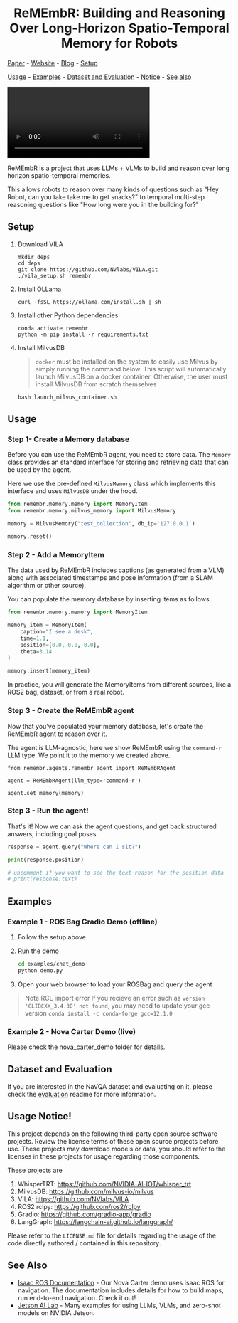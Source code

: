 <h1 align="center">ReMEmbR: Building and Reasoning Over Long-Horizon Spatio-Temporal Memory for Robots</h1>

<p align="center">

<a href="#paper">Paper</a> - 
<a href="#website">Website</a> - 
<a href="#website">Blog</a> -
<a href="#setup">Setup</a> 


<a href="#usage">Usage</a> - 
<a href="#examples">Examples</a> -
<a href="#evaluation">Dataset and Evaluation</a> -
<a href="#notice">Notice</a> -
<a href="#see_also">See also</a>

<video width="320"  controls>
  <source src="https://github.com/NVIDIA-AI-IOT/remembr/raw/refs/heads/website/static/video/demo.mp4" type="video/mp4">
</video>

</p>



ReMEmbR is a project that uses LLMs + VLMs to build and reason over
long horizon spatio-temporal memories.  

This allows robots to reason over many kinds of questions such as 
"Hey Robot, can you take take me to get snacks?" to temporal multi-step reasoning 
questions like "How long were you in the building for?"

<a id="setup"></a>
## Setup

1. Download VILA

    ```
    mkdir deps
    cd deps
    git clone https://github.com/NVlabs/VILA.git
    ./vila_setup.sh remembr
    ```

2. Install OLLama

    ```
    curl -fsSL https://ollama.com/install.sh | sh
    ```

3. Install other Python dependencies

    ```
    conda activate remembr
    python -m pip install -r requirements.txt
    ```

4. Install MilvusDB

    > `docker` must be installed on the system to easily use Milvus by simply running the command below. This script will automatically launch MilvusDB on a docker container. Otherwise, the user must install MilvusDB from scratch themselves

    ```
    bash launch_milvus_container.sh
    ```

<a id="usage"></a>
## Usage


### Step 1- Create a Memory database

Before you can use the ReMEmbR agent, you need to store data.  The ``Memory`` class provides an standard interface for storing and retrieving data that can be used by the agent.

Here we use the pre-defined ``MilvusMemory`` class which implements this interface and uses ``MilvusDB`` under the hood.

```python
from remembr.memory.memory import MemoryItem
from remembr.memory.milvus_memory import MilvusMemory

memory = MilvusMemory("test_collection", db_ip='127.0.0.1')

memory.reset()
```

### Step 2 - Add a MemoryItem

The data used by ReMEmbR includes captions (as generated from a VLM) along with associated timestamps and pose information (from a SLAM algorithm or other source).

You can populate the memory database by inserting items as follows.

```python
from remembr.memory.memory import MemoryItem

memory_item = MemoryItem(
    caption="I see a desk", 
    time=1.1, 
    position=[0.0, 0.0, 0.0], 
    theta=3.14
)

memory.insert(memory_item)
```

In practice, you will generate the MemoryItems from different sources, like a ROS2 bag, dataset, or from a real robot.

### Step 3 - Create the ReMEmbR agent

Now that you've populated your memory database, let's create the ReMEmbR agent to reason over it.

The agent is LLM-agnostic, here we show ReMEmbR using the ``command-r`` LLM type.  We point it to the memory we created above.

```
from remembr.agents.remembr_agent import ReMEmbRAgent

agent = ReMEmbRAgent(llm_type='command-r')

agent.set_memory(memory)
```

### Step 3 - Run the agent!

That's it!  Now we can ask the agent questions, and get back structured answers, including goal poses.


```python
response = agent.query("Where can I sit?")

print(response.position)

# uncomment if you want to see the text reason for the position data
# print(response.text) 
```

<a id="examples"></a>
## Examples

### Example 1 - ROS Bag Gradio Demo (offline)

1. Follow the setup above
1. Run the demo

    ```bash
    cd examples/chat_demo
    python demo.py
    ```
2. Open your web browser to load your ROSBag and query the agent


> Note RCL import error
If you recieve an error such as `version 'GLIBCXX_3.4.30' not found`, you may need to update your gcc version
    ```
    conda install -c conda-forge gcc=12.1.0
    ```

### Example 2 - Nova Carter Demo (live)

Please check the [nova_carter_demo](./examples/nova_carter_demo) folder for details.


<a id="evaluation"></a>
## Dataset and Evaluation

If you are interested in the NaVQA dataset and evaluating on it, please check the [evaluation](./eval.md) readme for more information.

<a id="notice"></a>
## Usage Notice!

This project depends on the following third-party open source software projects. Review the license terms of these open source projects before use.  These projects may download models or data, you should refer to the licenses in these projects for usage regarding those components.

These projects are

1. WhisperTRT: https://github.com/NVIDIA-AI-IOT/whisper_trt
2. MilvusDB:  https://github.com/milvus-io/milvus
3. VILA:  https://github.com/NVlabs/VILA
4. ROS2 rclpy:  https://github.com/ros2/rclpy
5. Gradio:  https://github.com/gradio-app/gradio
6. LangGraph:  https://langchain-ai.github.io/langgraph/

Please refer to the ``LICENSE.md`` file for details regarding the usage of the code directly authored / contained in this repository.


<a id="see_also"></a>
## See Also

- [Isaac ROS Documentation](https://nvidia-isaac-ros.github.io/) - Our Nova Carter demo uses Isaac ROS for navigation.  The documentation includes details for how to build maps, run end-to-end navigation.  Check it out!
- [Jetson AI Lab](jetson-ai-lab.com) - Many examples for using LLMs, VLMs, and zero-shot models on NVIDIA Jetson.